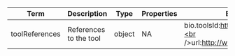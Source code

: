|Term | Description | Type | Properties | Example | Enum|
| ---| ---| ---| ---| ---| --- |
| toolReferences | References to the tool | object | NA | bio.toolsId:https://bio.tools/vep,<br />url:http://www.ensembl.org/vep | NA|
